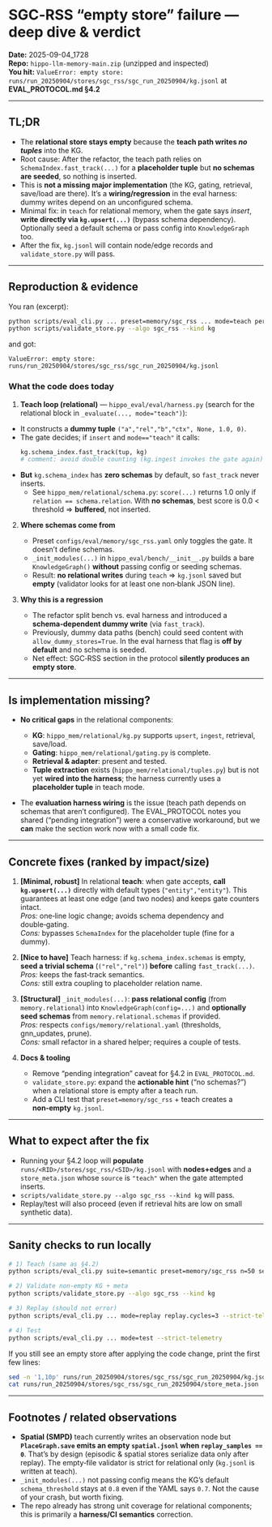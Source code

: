 # SGC‑RSS “empty store” failure — deep dive & verdict

**Date:** 2025-09-04_1728  
**Repo:** `hippo-llm-memory-main.zip` (unzipped and inspected)  
**You hit:** `ValueError: empty store: runs/run_20250904/stores/sgc_rss/sgc_run_20250904/kg.jsonl` at **EVAL_PROTOCOL.md §4.2**

---

## TL;DR

- The **relational store stays empty** because the **teach path writes *no tuples*** into the KG.  
- Root cause: After the refactor, the teach path relies on `SchemaIndex.fast_track(...)` for a **placeholder tuple** but **no schemas are seeded**, so nothing is inserted.  
- This is **not a missing major implementation** (the KG, gating, retrieval, save/load are there). It’s a **wiring/regression** in the eval harness: dummy writes depend on an unconfigured schema.  
- Minimal fix: in `teach` for relational memory, when the gate says *insert*, **write directly via `kg.upsert(...)`** (bypass schema dependency). Optionally seed a default schema or pass config into `KnowledgeGraph` too.  
- After the fix, `kg.jsonl` will contain node/edge records and `validate_store.py` will pass.

---

## Reproduction & evidence

You ran (excerpt):
```bash
python scripts/eval_cli.py ... preset=memory/sgc_rss ... mode=teach persist=true ...
python scripts/validate_store.py --algo sgc_rss --kind kg
```
and got:
```
ValueError: empty store: runs/run_20250904/stores/sgc_rss/sgc_run_20250904/kg.jsonl
```

### What the code does today

1) **Teach loop (relational)** — `hippo_eval/eval/harness.py` (search for the relational block in `_evaluate(..., mode="teach")`):
- It constructs a **dummy tuple** `("a","rel","b","ctx", None, 1.0, 0)`.
- The gate decides; if `insert` and `mode=="teach"` it calls:
   ```py
   kg.schema_index.fast_track(tup, kg)
   # comment: avoid double counting (kg.ingest invokes the gate again)
   ```
- **But** `kg.schema_index` has **zero schemas** by default, so `fast_track` never inserts.
  - See `hippo_mem/relational/schema.py`: `score(...)` returns 1.0 only if `relation == schema.relation`. With **no schemas**, best score is 0.0 < threshold ⇒ **buffered**, not inserted.

2) **Where schemas come from**  
   - Preset `configs/eval/memory/sgc_rss.yaml` only toggles the gate. It doesn’t define schemas.  
   - `_init_modules(...)` in `hippo_eval/bench/__init__.py` builds a bare `KnowledgeGraph()` **without** passing config or seeding schemas.  
   - Result: **no relational writes** during `teach` ⇒ `kg.jsonl` saved but **empty** (validator looks for at least one non‑blank JSON line).

3) **Why this is a regression**  
   - The refactor split bench vs. eval harness and introduced a **schema‑dependent dummy write** (via `fast_track`).  
   - Previously, dummy data paths (bench) could seed content with `allow_dummy_stores=True`. In the eval harness that flag is **off by default** and no schema is seeded.  
   - Net effect: SGC‑RSS section in the protocol **silently produces an empty store**.

---

## Is implementation missing?

- **No critical gaps** in the relational components:
  - **KG**: `hippo_mem/relational/kg.py` supports `upsert`, `ingest`, retrieval, save/load.
  - **Gating**: `hippo_mem/relational/gating.py` is complete.
  - **Retrieval & adapter**: present and tested.
  - **Tuple extraction** exists (`hippo_mem/relational/tuples.py`) but is not yet **wired into the harness**; the harness currently uses a **placeholder tuple** in teach mode.

- The **evaluation harness wiring** is the issue (teach path depends on schemas that aren’t configured). The EVAL_PROTOCOL notes you shared (“pending integration”) were a conservative workaround, but we **can** make the section work now with a small code fix.

---

## Concrete fixes (ranked by impact/size)

1) **[Minimal, robust]** In relational **teach**: when gate accepts, **call `kg.upsert(...)`** directly with default types (`"entity","entity"`). This guarantees at least one edge (and two nodes) and keeps gate counters intact.  
   *Pros:* one‑line logic change; avoids schema dependency and double‑gating.  
   *Cons:* bypasses `SchemaIndex` for the placeholder tuple (fine for a dummy).

2) **[Nice to have]** Teach harness: if `kg.schema_index.schemas` is empty, **seed a trivial schema** (`("rel","rel")`) **before** calling `fast_track(...)`.  
   *Pros:* keeps the fast‑track semantics.  
   *Cons:* still extra coupling to placeholder relation name.

3) **[Structural]** `_init_modules(...)`: **pass relational config** (from `memory.relational`) into `KnowledgeGraph(config=...)` and **optionally seed schemas** from `memory.relational.schemas` if provided.  
   *Pros:* respects `configs/memory/relational.yaml` (thresholds, gnn_updates, prune).  
   *Cons:* small refactor in a shared helper; requires a couple of tests.

4) **Docs & tooling**  
   - Remove “pending integration” caveat for §4.2 in `EVAL_PROTOCOL.md`.  
   - `validate_store.py`: expand the **actionable hint** (“no schemas?”) when a relational store is empty after a teach run.  
   - Add a CLI test that `preset=memory/sgc_rss` + teach creates a **non‑empty** `kg.jsonl`.

---

## What to expect after the fix

- Running your §4.2 loop will **populate** `runs/<RID>/stores/sgc_rss/<SID>/kg.jsonl` with **nodes+edges** and a `store_meta.json` whose `source` is `"teach"` when the gate attempted inserts.  
- `scripts/validate_store.py --algo sgc_rss --kind kg` will pass.  
- Replay/test will also proceed (even if retrieval hits are low on small synthetic data).

---

## Sanity checks to run locally

```bash
# 1) Teach (same as §4.2)
python scripts/eval_cli.py suite=semantic preset=memory/sgc_rss n=50 seed=1337   run_id=run_20250904 model=$MODEL mode=teach persist=true   store_dir=runs/run_20250904/stores session_id=sgc_run_20250904   outdir=runs/run_20250904/memory/sgc_rss/semantic/50_1337 --strict-telemetry

# 2) Validate non-empty KG + meta
python scripts/validate_store.py --algo sgc_rss --kind kg

# 3) Replay (should not error)
python scripts/eval_cli.py ... mode=replay replay.cycles=3 --strict-telemetry

# 4) Test
python scripts/eval_cli.py ... mode=test --strict-telemetry
```

If you still see an empty store after applying the code change, print the first few lines:
```bash
sed -n '1,10p' runs/run_20250904/stores/sgc_rss/sgc_run_20250904/kg.jsonl
cat runs/run_20250904/stores/sgc_rss/sgc_run_20250904/store_meta.json
```

---

## Footnotes / related observations

- **Spatial (SMPD)** teach currently writes an observation node but **`PlaceGraph.save` emits an empty `spatial.jsonl` when `replay_samples == 0`**. That’s by design (episodic & spatial stores serialize data only after replay). The empty‑file validator is strict for relational only (`kg.jsonl` is written at teach).  
- `_init_modules(...)` not passing config means the KG’s default `schema_threshold` stays at `0.8` even if the YAML says `0.7`. Not the cause of your crash, but worth fixing.  
- The repo already has strong unit coverage for relational components; this is primarily a **harness/CI semantics** correction.
